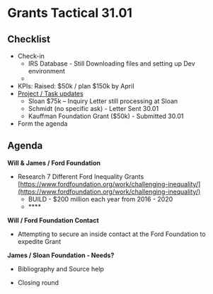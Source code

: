 # Grants Tactical 31.01

## 

## Checklist

* Check-in
  * IRS Database - Still Downloading files and setting up Dev environment
  * 
* KPIs: Raised: $50k / plan $150k by April
* [Project / Task updates](https://trello.com/b/q3WYBkl9/grants-work-flow)
  * Sloan $75k  – Inquiry Letter still processing at Sloan
  * Schmidt \(no specific ask\)  - Letter Sent 30.01
  * Kauffman Foundation Grant \($50k\) - Submitted 30.01
* Form the agenda



## Agenda

**Will & James / Ford Foundation**

* Research 7 Different Ford Inequality Grants [https://www.fordfoundation.org/work/challenging-inequality/](https://www.fordfoundation.org/work/challenging-inequality/)
  * BUILD - $200 million each year from 2016 - 2020
  * \*\*\*\*

**Will / Ford Foundation Contact**

* Attempting to secure an inside contact at the Ford Foundation to expedite Grant 

**James / Sloan Foundation - Needs?**

* Bibliography and Source help 



* Closing round

```

```

